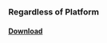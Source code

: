### Regardless of Platform

#### [Download](https://github.com/thefireworld/fire/blob/master/install.md)
